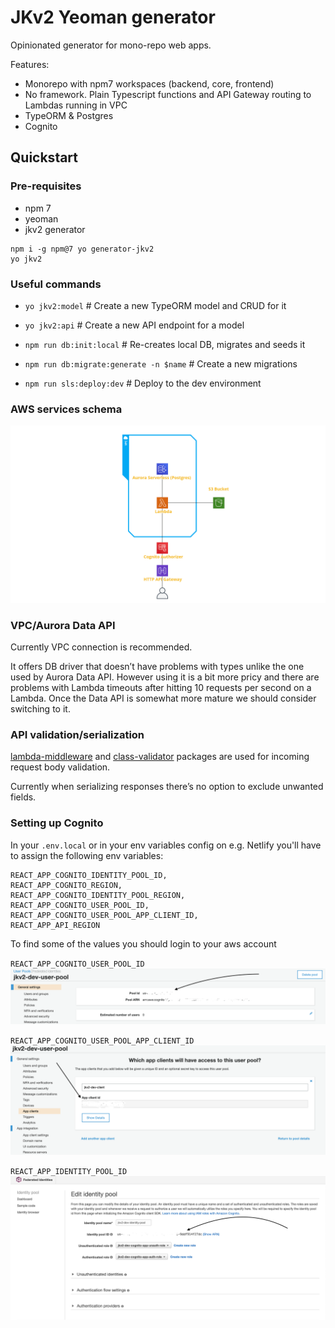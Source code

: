 # JKv2 Yeoman generator
Opinionated generator for mono-repo web apps.

Features:
- Monorepo with npm7 workspaces (backend, core, frontend)
- No framework. Plain Typescript functions and API Gateway routing to Lambdas running in VPC
- TypeORM & Postgres
- Cognito

## Quickstart

### Pre-requisites
* npm 7
* yeoman
* jkv2 generator

```shell
npm i -g npm@7 yo generator-jkv2
yo jkv2
```

### Useful commands
- `yo jkv2:model`  # Create a new TypeORM model and CRUD for it

- `yo jkv2:api`  # Create a new API endpoint for a model

- `npm run db:init:local`  # Re-creates local DB, migrates and seeds it

- `npm run db:migrate:generate -n $name`  # Create a new migrations

- `npm run sls:deploy:dev`  # Deploy to the dev environment


### AWS services schema
![](public/servicesSchema.png)

### VPC/Aurora Data API
Currently VPC connection is recommended.

It offers DB driver that doesn’t have problems with types unlike the one used by Aurora Data API. However using it is a bit more pricy and there are problems with Lambda timeouts after hitting 10 requests per second on a Lambda.
Once the Data API is somewhat more mature we should consider switching to it.

### API validation/serialization
[lambda-middleware](https://dbartholomae.github.io/lambda-middleware/) and [class-validator](https://github.com/typestack/class-validator) packages are used for incoming request body validation.

Currently when serializing responses there’s no option to exclude unwanted fields.

### Setting up Cognito
In your `.env.local` or in your env variables config on e.g. Netlify you'll have to assign the following env variables:
```shell
REACT_APP_COGNITO_IDENTITY_POOL_ID,
REACT_APP_COGNITO_REGION,
REACT_APP_COGNITO_IDENTITY_POOL_REGION,
REACT_APP_COGNITO_USER_POOL_ID,
REACT_APP_COGNITO_USER_POOL_APP_CLIENT_ID,
REACT_APP_API_REGION
```
To find some of the values you should login to your aws account

`REACT_APP_COGNITO_USER_POOL_ID`
![](public/settingUpCognito/how_to_get_cognito_pool_id.png)

`REACT_APP_COGNITO_USER_POOL_APP_CLIENT_ID`
![](public/settingUpCognito/how_to_get_cognito_app_client_id.png)

`REACT_APP_IDENTITY_POOL_ID`
![](public/settingUpCognito/how_to_get_cognito_identity_pool_id.png)

